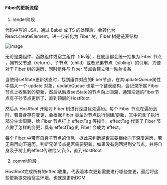 #### Fiber的更新流程

1. render阶段

代码中写的 JSX，通过 Babel 或 TS 的处理后，会转化为 React.createElement，进一步转化为 Fiber 树，Fiber 树是链表结构

![image](https://pic3.zhimg.com/80/v2-ceaa7a28719d33ddd706f2313c813742_1440w.jpg)

无论是类组件、函数组件或宿主组件（div等），在底层都会统一抽象为 Fiber 节点 ，拥有父节点（return）、子节点（child）或者兄弟节点（sibling）的引用，方便对于 Fiber 树的遍历，同时组件与 Fiber 节点会建立唯一映射关系

当使用setState更新状态时，找到组件对应的Fiber节点，在其updateQueue属性中插入一个 update 对象，updateQueue 也是一个链表结构，会记录所属 Fiber 节点上收集到的更新，然后从触发setState的节点向上回溯，通知沿途的Fiber节点有子孙节点更新了，直到顶层的HostRoot

然后从 HostRoot 开始对 Fiber 树进行深度优先遍历。每个 Fiber 节点在遍历到时，若自身存在变更，会根据 Fiber 类型对节点执行创建/更新，其中包含了执行部分生命周期，给 Fiber 节点打上 effectTag 等操作。effectTag 代表了 Fiber 节点做了怎样的变更，具有 effectTag 的 Fiber 会成为 effect。

每个 Fiber 中带有自身子节点的信息，据此来判断是否需要继续向下深度遍历，若无需再向下遍历，判断兄弟节点是否需要更新，如果没有则回溯到父节点，并将自身及子树上的effect传递给父节点，直到HostRoot

2. commit阶段

HostRoot完成所有的effect收集，代表着本次更新需要进行哪些变更，最后将这些更新提交给宿主环境，也就是更新DOM